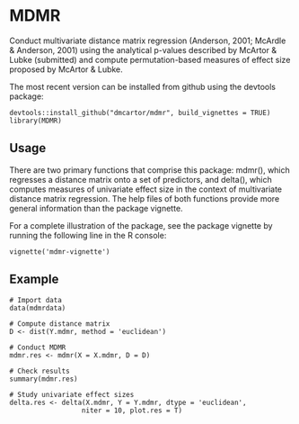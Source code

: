 # MDMR
Conduct multivariate distance matrix regression (Anderson, 2001; McArdle & Anderson, 2001) using the analytical p-values described by McArtor & Lubke (submitted) and compute permutation-based measures of effect size proposed by McArtor & Lubke.

The most recent version can be installed from github using the devtools package:

    devtools::install_github("dmcartor/mdmr", build_vignettes = TRUE)
    library(MDMR)

## Usage

There are two primary functions that comprise this package: mdmr(), which regresses a distance matrix onto a set of predictors, and delta(), which computes measures of univariate effect size in the context of multivariate distance matrix regression. The help files of both functions provide more general information than the package vignette. 

For a complete illustration of the package, see the package vignette by running the following line in the R console:

    vignette('mdmr-vignette')

## Example

    # Import data
    data(mdmrdata)
    
    # Compute distance matrix
    D <- dist(Y.mdmr, method = 'euclidean')
    
    # Conduct MDMR
    mdmr.res <- mdmr(X = X.mdmr, D = D)
    
    # Check results
    summary(mdmr.res)
    
    # Study univariate effect sizes
    delta.res <- delta(X.mdmr, Y = Y.mdmr, dtype = 'euclidean', 
                      niter = 10, plot.res = T)
